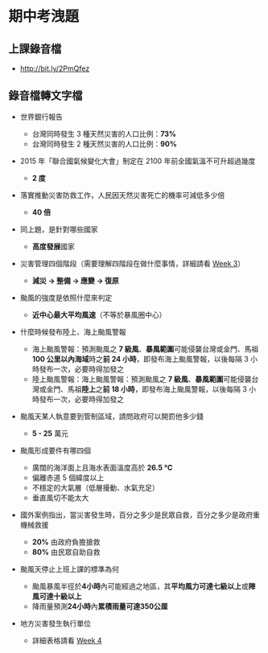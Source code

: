 # 期中考洩題
## 上課錄音檔
* http://bit.ly/2PmQfez

## 錄音檔轉文字檔
* 世界銀行報告
    * 台灣同時發生 3 種天然災害的人口比例：**73%**
    * 台灣同時發生 2 種天然災害的人口比例：**90%**

* 2015 年「聯合國氣候變化大會」制定在 2100 年前全國氣溫不可升超過幾度
    * **2 度**

* 落實推動災害防救工作，人民因天然災害死亡的機率可減低多少倍
    * **40 倍**

* 同上題，是針對哪些國家
    * **高度發展**國家

* 災害管理四個階段（需要理解四階段在做什麼事情，詳細請看 [Week 3](https://github.com/ChiaYuSu/disaster107b/blob/master/Week%203.md)）
    * **減災 → 整備 → 應變 → 復原**

* 颱風的強度是依照什麼來判定
    * **近中心最大平均風速**（不等於暴風圈中心）

* 什麼時候發布陸上、海上颱風警報
    * 海上颱風警報：預測颱風之 **7 級風**、**暴風範圍**可能侵襲台灣或金門、馬祖 **100 公里以內海域**時之**前 24 小時**，即發布海上颱風警報，以後每隔 3 小時發布一次，必要時得加發之
    * 陸上颱風警報：海上颱風警報：預測颱風之 **7 級風**、**暴風範圍**可能侵襲台灣或金門、馬祖**陸上**之**前 18 小時**，即發布海上颱風警報，以後每隔 3 小時發布一次，必要時得加發之

* 颱風天某人執意要到管制區域，請問政府可以開罰他多少錢
    * **5 - 25** 萬元

* 颱風形成要件有哪四個
    * 廣闊的海洋面上且海水表面溫度高於 **26.5 ℃**
    * 偏離赤道 5 個緯度以上
    * 不穩定的大氣層（低層擾動、水氣充足）
    * 垂直風切不能太大

* 國外案例指出，當災害發生時，百分之多少是民眾自救，百分之多少是政府重機械救援
    * **20%** 由政府負擔搶救
    * **80%** 由民眾自助自救

* 颱風天停止上班上課的標準為何
    * 颱風暴風半徑於**4小時**內可能經過之地區，其**平均風力可達七級以上**或**陣風可達十級以上**
    * 降雨量預測**24小時**內**累積雨量可達350公厘**

* 地方災害發生執行單位
    * 詳細表格請看 [Week 4](https://github.com/ChiaYuSu/disaster107b/blob/master/Week%204.md)
